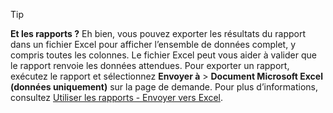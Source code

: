 > [!TIP]
> **Et les rapports ?** Eh bien, vous pouvez exporter les résultats du rapport dans un fichier Excel pour afficher l’ensemble de données complet, y compris toutes les colonnes. Le fichier Excel peut vous aider à valider que le rapport renvoie les données attendues. Pour exporter un rapport, exécutez le rapport et sélectionnez **Envoyer à** > **Document Microsoft Excel (données uniquement)** sur la page de demande. Pour plus d’informations, consultez [Utiliser les rapports - Envoyer vers Excel](../ui-work-report.md#send-to-excel).